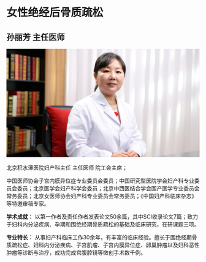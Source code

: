 # 女性绝经后骨质疏松

## 孙丽芳 主任医师

![1678426502084](image/c01_62/1678426502084.png)

北京积水潭医院妇产科主任 主任医师 院工会主席；

中国医师协会子宫内膜异位症专业委员会委员；中国研究型医院学会妇产科专业委员会委员；北京医学会妇产科学会委员；北京中西医结合学会围产医学专业委员会常务委员；北京女医师协会妇产科专业委员会常务委员；《中国妇产科临床杂志》等特邀审稿专家。


**学术成就：** 以第一作者及责任作者发表论文50余篇，其中SCI收录论文7篇；致力于妇科内分泌疾病、孕期和围绝经期骨质疏松的基础及临床研究，在研课题三项。


**专业特长：** 从事妇产科临床工作30余年，有丰富的临床经验。擅长于围绝经期骨质疏松症、妇科内分泌疾病、子宫肌瘤、子宫内膜异位症、卵巢肿瘤以及妇科恶性肿瘤等诊断与治疗，成功完成宫腹腔镜等微创手术数千例。
